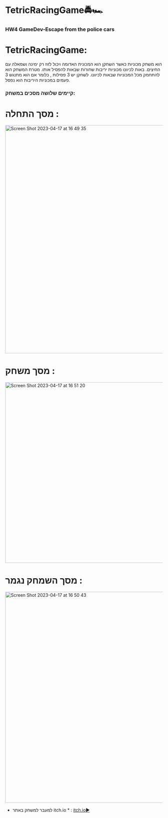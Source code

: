 # TetricRacingGame:oncoming_police_car::racing_car:

### HW4 GameDev-Escape from the police cars

# TetricRacingGame:
הוא משחק מכוניות כאשר השחקן הוא המכונית האדומה ויכול לזוז רק ימינה ושמאלה עם החיצים. באות לכיוונו מכוניות יריבות שחורות שבאות להפסיל אותו. מטרת המשחק הוא להתחמק מכל המכוניות שבאות לכיוונו. לשחקן יש 3 פסילות , כלומר אם הוא מתנגש 3 פעמים במכוניות היריבות הוא נפסל.
 
 ### קיימים שלושה מסכים במשחק:
 
 # מסך התחלה :
 
 <img width="726" alt="Screen Shot 2023-04-17 at 16 49 35" src="https://user-images.githubusercontent.com/73976733/232504614-6c2ceeb6-d5a2-4ab8-b217-34de2d63f887.png">

 # מסך משחק :
 
 <img width="575" alt="Screen Shot 2023-04-17 at 16 51 20" src="https://user-images.githubusercontent.com/73976733/232504689-9c95b76d-6412-424f-afaf-4721bc6bb809.png">

 # מסך השמחק נגמר :
 
 <img width="672" alt="Screen Shot 2023-04-17 at 16 50 43" src="https://user-images.githubusercontent.com/73976733/232504805-b8b286d2-05dd-4c56-8816-d153538a6a4f.png">

* למעבר למשחק באתר itch.io * :
 [itch.io:arrow_forward:](https://gamedevk-g.itch.io/tetrisracinggame) 
